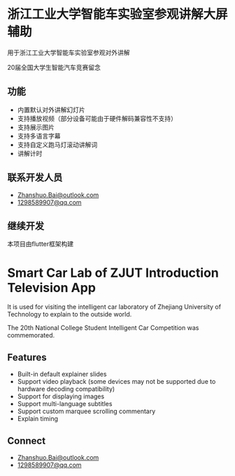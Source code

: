 # 浙江工业大学智能车实验室参观讲解大屏辅助

用于浙江工业大学智能车实验室参观对外讲解

20届全国大学生智能汽车竞赛留念

## 功能

- 内置默认对外讲解幻灯片
- 支持播放视频（部分设备可能由于硬件解码兼容性不支持）
- 支持展示图片
- 支持多语言字幕
- 支持自定义跑马灯滚动讲解词
- 讲解计时

## 联系开发人员

- Zhanshuo.Bai@outlook.com
- 1298589907@qq.com

## 继续开发

本项目由flutter框架构建

# Smart Car Lab of ZJUT Introduction Television App

It is used for visiting the intelligent car laboratory of Zhejiang University of Technology to explain to the outside world.

The 20th National College Student Intelligent Car Competition was commemorated.

## Features

- Built-in default explainer slides
- Support video playback (some devices may not be supported due to hardware decoding compatibility)
- Support for displaying images
- Support multi-language subtitles
- Support custom marquee scrolling commentary
- Explain timing

## Connect

- Zhanshuo.Bai@outlook.com
- 1298589907@qq.com
